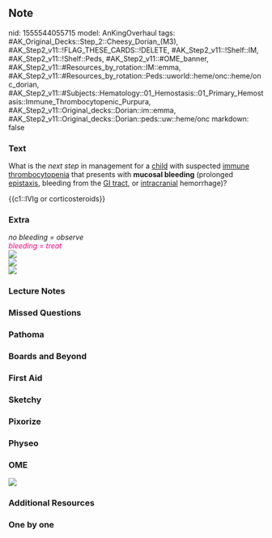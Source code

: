 ## Note
nid: 1555544055715
model: AnKingOverhaul
tags: #AK_Original_Decks::Step_2::Cheesy_Dorian_(M3), #AK_Step2_v11::!FLAG_THESE_CARDS::!DELETE, #AK_Step2_v11::!Shelf::IM, #AK_Step2_v11::!Shelf::Peds, #AK_Step2_v11::#OME_banner, #AK_Step2_v11::#Resources_by_rotation::IM::emma, #AK_Step2_v11::#Resources_by_rotation::Peds::uworld::heme/onc::heme/onc_dorian, #AK_Step2_v11::#Subjects::Hematology::01_Hemostasis::01_Primary_Hemostasis::Immune_Thrombocytopenic_Purpura, #AK_Step2_v11::Original_decks::Dorian::im::emma, #AK_Step2_v11::Original_decks::Dorian::peds::uw::heme/onc
markdown: false

### Text
What is the <i>next step</i> in management for a <u>child</u> with
suspected <u>immune thrombocytopenia</u> that presents with
<b>mucosal bleeding</b> (prolonged <u>epistaxis</u>, bleeding from
the <u>GI tract</u>, or <u>intracranial</u> hemorrhage)?
<div>
  {{c1::IVIg or corticosteroids}}
</div>

### Extra
<div>
  <div>
    <div>
      <div style="font-weight: bold;"></div>
    </div>
    <div>
      <div>
        <i>no bleeding = observe</i>
      </div>
      <div>
        <i><font color="#FC0280">bleeding = treat</font></i>
      </div><i><img src="Screenshot%202017-08-21_20-54-12.png"></i>
    </div>
    <div>
      <div>
        <i><img src="paste-819999451119617.jpg"></i>
      </div>
    </div>
  </div>
  <div>
    <i><img src="paste-3403104452083713.jpg"></i>
  </div>
</div>

### Lecture Notes


### Missed Questions


### Pathoma


### Boards and Beyond


### First Aid


### Sketchy


### Pixorize


### Physeo


### OME
<div class="ome-widget">
  <a href="https://onlinemeded.org?ref=anki"><img src=
  "_OME_AnkiFlashcards_General_4.png"></a>
</div>

### Additional Resources


### One by one

